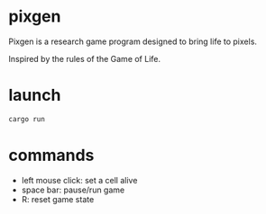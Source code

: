 # pixgen

Pixgen is a research game program designed to bring life to pixels.

Inspired by the rules of the Game of Life.

# launch

``` bash
cargo run
```

# commands

- left mouse click: set a cell alive
- space bar: pause/run game
- R: reset game state
